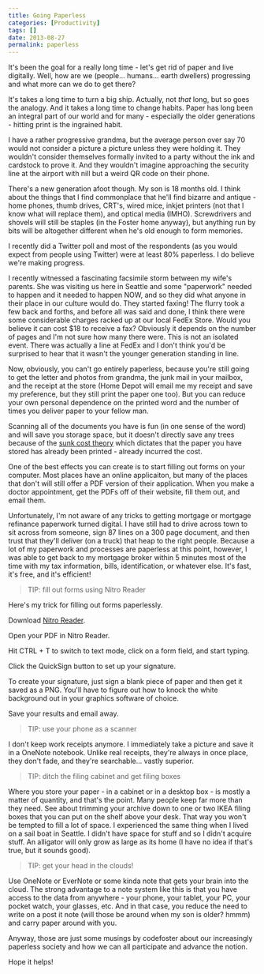 ```yaml
---
title: Going Paperless
categories: [Productivity]
tags: []
date: 2013-08-27
permalink: paperless
---
```


It&#39;s been the goal for a really long time - let&#39;s get rid of paper and live digitally. Well, how are we (people... humans... earth dwellers) progressing and what more can we do to get there?
<!-- xmore -->

It&#39;s takes a long time to turn a big ship. Actually, not _that_ long, but so goes the analogy. And it takes a long time to change habits. Paper has long been an integral part of our world and for many - especially the older generations - hitting print is the ingrained habit.

I have a rather progressive grandma, but the average person over say 70 would not consider a picture a picture unless they were holding it. They wouldn&#39;t consider themselves formally invited to a party without the ink and cardstock to prove it. And they wouldn&#39;t imagine approaching the security line at the airport with nill but a weird QR code on their phone.

There&#39;s a new generation afoot though. My son is 18 months old. I think about the things that I find commonplace that he&#39;ll find bizarre and antique - home phones, thumb drives, CRT&#39;s, wired mice, inkjet printers (not that I know what will replace them), and optical media (IMHO). Screwdrivers and shovels will still be staples (in the Foster home anyway), but anything run by bits will be altogether different when he&#39;s old enough to form memories.

I recently did a Twitter poll and most of the respondents (as you would expect from people using Twitter) were at least 80% paperless. I do believe we&#39;re making progress.

I recently witnessed a fascinating facsimile storm between my wife&#39;s parents. She was visiting us here in Seattle and some "paperwork" needed to happen and it needed to happen NOW, and so they did what anyone in their place in our culture would do. They started faxing! The flurry took a few back and forths, and before all was said and done, I think there were some considerable charges racked up at our local FedEx Store. Would you believe it can cost $18 to receive a fax? Obviously it depends on the number of pages and I&#39;m not sure how many there were. This is not an isolated event. There was actually a line at FedEx and I don&#39;t think you&#39;d be surprised to hear that it wasn&#39;t the younger generation standing in line.

Now, obviously, you can&#39;t go entirely paperless, because you&#39;re still going to get the letter and photos from grandma, the junk mail in your mailbox, and the receipt at the store (Home Depot will email me my receipt and save my preference, but they still print the paper one too). But you can reduce your own personal dependence on the printed word and the number of times you deliver paper to your fellow man.

Scanning all of the documents you have is fun (in one sense of the word) and will save you storage space, but it doesn&#39;t directly save any trees because of the [sunk cost theory](http://en.wikipedia.org/wiki/Sunk_costs) which dictates that the paper you have stored has already been printed - already incurred the cost.

One of the best effects you can create is to start filling out forms on your computer. Most places have an online applicaiton, but many of the places that don&#39;t will still offer a PDF version of their application. When you make a doctor appointment, get the PDFs off of their website, fill them out, and email them.

Unfortunately, I&#39;m not aware of any tricks to getting mortgage or mortgage refinance paperwork turned digital. I have still had to drive across town to sit across from someone, sign 87 lines on a 300 page document, and then trust that they&#39;ll deliver (on a truck) that heap to the right people. Because a lot of my paperwork and processes are paperless at this point, however, I was able to get back to my mortgage broker within 5 minutes most of the time with my tax information, bills, identification, or whatever else. It&#39;s fast, it&#39;s free, and it&#39;s efficient!

> TIP: fill out forms using Nitro Reader

Here&#39;s my trick for filling out forms paperlessly.

Download [Nitro Reader](http://www.nitroreader.com/).

Open your PDF in Nitro Reader.

Hit CTRL + T to switch to text mode, click on a form field, and start typing.

Click the QuickSign button to set up your signature.

To create your signature, just sign a blank piece of paper and then get it saved as a PNG. You&#39;ll have to figure out how to knock the white background out in your graphics software of choice.

Save your results and email away.

> TIP: use your phone as a scanner

I don&#39;t keep work receipts anymore. I immediately take a picture and save it in a OneNote notebook. Unlike real receipts, they&#39;re always in once place, they don&#39;t fade, and they&#39;re searchable... vastly superior.

> TIP: ditch the filing cabinet and get filing boxes

Where you store your paper - in a cabinet or in a desktop box - is mostly a matter of quantity, and that&#39;s the point. Many people keep far more than they need. See about trimming your archive down to one or two IKEA filing boxes that you can put on the shelf above your desk. That way you won&#39;t be tempted to fill a lot of space. I experienced the same thing when I lived on a sail boat in Seattle. I didn&#39;t have space for stuff and so I didn&#39;t acquire stuff. An alligator will only grow as large as its home (I have no idea if that&#39;s true, but it sounds good).

> TIP: get your head in the clouds!

Use OneNote or EverNote or some kinda note that gets your brain into the cloud. The strong advantage to a note system like this is that you have access to the data from anywhere - your phone, your tablet, your PC, your pocket watch, your glasses, etc. And in that case, you reduce the need to write on a post it note (will those be around when my son is older? hmmm) and carry paper around with you.

Anyway, those are just some musings by codefoster about our increasingly paperless society and how we can all participate and advance the notion.

Hope it helps!